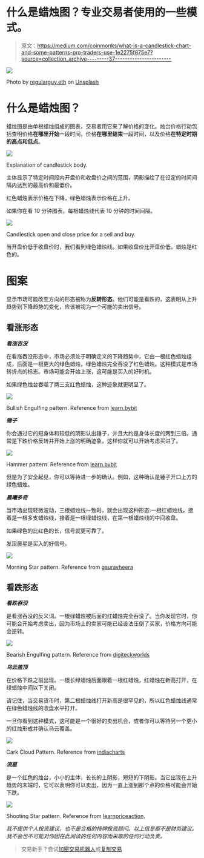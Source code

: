 # 什么是蜡烛图？专业交易者使用的一些模式。

> 原文：<https://medium.com/coinmonks/what-is-a-candlestick-chart-and-some-patterns-pro-traders-use-1e2275f875e7?source=collection_archive---------37----------------------->

![](img/68fc47e29e54b25856b649a9e5e55121.png)

Photo by [regularguy.eth](https://unsplash.com/@moneyphotos) on [Unsplash](https://unsplash.com/)

# 什么是蜡烛图？

蜡烛图是由单根蜡烛组成的图表，交易者用它来了解价格的变化。烛台价格行动包括查明价格**在哪里开始**一段时间，价格**在哪里结束**一段时间，以及价格**在特定时期的高点和低点**。

![](img/c79e7e0a71d2010deaccd8516ff988f0.png)

Explanation of candlestick body.

主体显示了特定时间段内开盘价和收盘价之间的范围，阴影描绘了在设定的时间间隔内达到的最高价和最低价。

红色蜡烛表示价格在下降，绿色蜡烛表示价格在上升。

如果你在看 10 分钟图表，每根蜡烛线代表 10 分钟的时间间隔。

![](img/d13eb8b9b0af7e52649c4c5c6bac2a6b.png)

Candlestick open and close price for a sell and buy.

当开盘价低于收盘价时，我们看到绿色蜡烛线。如果收盘价比开盘价低，蜡烛是红色的。

# **图案**

显示市场可能改变方向的形态被称为**反转形态**。他们可能是看跌的，这表明从上升趋势到下降趋势的变化，应该被视为一个可能的卖出信号。

## **看涨形态**

***看涨吞没***

在看涨吞没形态中，市场必须处于明确定义的下降趋势中，它由一根红色蜡烛组成，后面是一根更大的绿色蜡烛，绿色蜡烛完全吞没了红色蜡烛。这种模式是市场转折点的标志。市场可能会开始上涨，这可能是买入的好时机。

如果绿色烛台吞噬了两三支红色蜡烛，这种迹象就更明显了。

![](img/4ad0935c9fe6a59dca2704303eba71cf.png)

Bullish Engulfing pattern. Reference from [learn.bybit](https://learn.bybit.com/candlestick/how-to-use-bullish-engulfing-candle-to-trade-entries/)

***锤子***

你会通过它的短身体和较低的阴影认出锤子，并且大约是身体长度的两到三倍。通常是下跌价格反转并开始上涨的明确迹象，这样你就可以开始考虑买进了。

![](img/832c2e8f8e4ca04a666c4b169924020f.png)

Hammer pattern. Reference from [learn.bybit](https://learn.bybit.com/candlestick/how-to-read-the-inverted-hammer-candlestick-pattern/)

但是为了安全起见，你可以等待进一步的确认。例如，这种确认是锤子开口上方的绿色蜡烛。

***晨曦多奇***

当市场出现轻微波动，三根蜡烛线一致时，就会出现这种形态:一根红蜡烛线，接着是一根多支蜡烛线，接着是一根绿蜡烛线，在第一根蜡烛线的中间收盘。

如果绿色的比红色的长，信号就更可靠了。

发现晨星是买入的好信号。

![](img/4979d934e1c4ed5fecb620ad3e2ae255.png)

Morning Star pattern. Reference from [gauravheera](https://gauravheera.com/sharemarket/morning-star-evening-star-candlestick-patterns-episode-3-of-multi-candlestick-patterns/)

## **看跌形态**

***看跌吞没***

是看涨吞没的反义词。一根绿蜡烛被后面的红蜡烛完全吞没了。当你发现它时，你可能会开始考虑卖出，因为市场上的卖家可能已经设法压倒了买家，价格方向可能会逆转。

![](img/feb17a8cd8846162233f0d8d93160ce9.png)

Bearish Engulfing pattern. Reference from [digiteckworlds](https://digiteckworlds.wordpress.com/2021/03/06/bullish-and-bearish-engulfing-candlestick-pattern/)

***乌云盖顶***

在价格下跌之前出现。一根长绿蜡烛后面跟着一根红蜡烛，红蜡烛在新高打开，在绿蜡烛中间以下关闭。

请记住，当交易货币时，第二根蜡烛线打开新高是很罕见的，所以红色蜡烛线通常在绿色蜡烛线的收盘水平打开。

一旦你看到这种模式，这可能是一个很好的卖出机会，或者你可以等待另一个更小的红烛形成并确认乌云覆盖。

![](img/5e04ddbc073dcc60b4281b1c4f34ae54.png)

Cark Cloud Pattern. Reference from [indiacharts](https://www.indiacharts.com/blogs/dark-cloud-cover-candlestick-pattern/)

***流星***

是一个红色的烛台，小小的主体，长长的上阴影，短短的下阴影。当它出现在上升趋势的末端时，它可以表明你可以卖出，因为一直上涨到那个点的价格可能会开始下跌。

![](img/cc37e53535273e8ac014a36b0d0b2fe9.png)

Shooting Star pattern. Reference from [learnpriceaction](https://learnpriceaction.com/shooting-star-candlestick-pattern/).

*我不提供个人投资建议，也不是合格的持牌投资顾问。以上信息都不是财务建议。我不会也不可能对你因在此阅读的任何内容而采取的任何行动负责。*

> 交易新手？尝试[加密交易机器人](/coinmonks/crypto-trading-bot-c2ffce8acb2a)或[复制交易](/coinmonks/top-10-crypto-copy-trading-platforms-for-beginners-d0c37c7d698c)